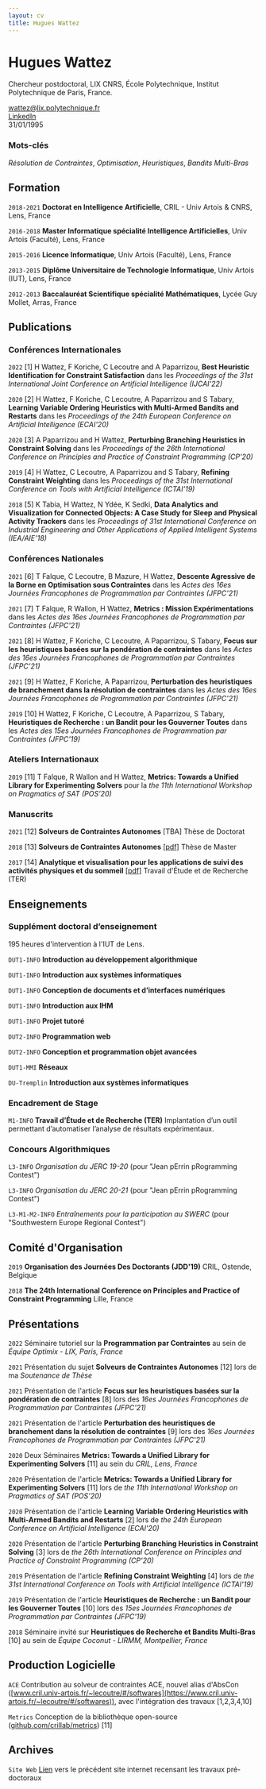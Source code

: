 ```yaml
---
layout: cv
title: Hugues Wattez
---
```

# Hugues Wattez
Chercheur postdoctoral, LIX CNRS, École Polytechnique, Institut Polytechnique de Paris, France.

<div id="webaddress">
  <div>
    <ion-icon name="mail-outline"></ion-icon>
    <a href="mailto:wattez@lix.polytechnique.fr">wattez@lix.polytechnique.fr</a>
  </div>
  <!--<div>
    <ion-icon name="link-outline"></ion-icon>
    <a target="_blank" href="http://www.cril.univ-artois.fr/~wattez">www.cril.univ-artois.fr/~wattez</a>
  </div>-->
  <div>
    <ion-icon name="logo-linkedin"></ion-icon>
    <a target="_blank" href="https://www.linkedin.com/in/hugues-wattez-348070145">LinkedIn</a>
  </div>
  <div>
    <ion-icon name="calendar-number-outline"></ion-icon>
    31/01/1995
  </div>
</div>


<!--## Biographie

Je suis en troisième année de doctorat (Informatique et Intelligence Artificielle) pour lequel j'étudie les __Solveurs de Contraintes Autonomes__ sous la supervision de *Frédéric Koriche*, *Christophe Lecoutre* et *Anastasia Paparrizou*.-->

### Mots-clés

*Résolution de Contraintes*, *Optimisation*, *Heuristiques*, *Bandits Multi-Bras*

## Formation

`2018-2021`
__Doctorat en Intelligence Artificielle__, CRIL - Univ Artois & CNRS, Lens, France

`2016-2018`
__Master Informatique spécialité Intelligence Artificielles__, Univ Artois (Faculté), Lens, France

`2015-2016`
__Licence Informatique__, Univ Artois (Faculté), Lens, France

`2013-2015`
__Diplôme Universitaire de Technologie Informatique__, Univ Artois (IUT), Lens, France

`2012-2013`
__Baccalauréat Scientifique spécialité Mathématiques__, Lycée Guy Mollet, Arras, France

## Publications

<!-- A list is also available [online](http://scholar.google.co.uk/citations?user=AEYuMjIAAAAJ)  -->

### Conférences Internationales

`2022`
[1] H Wattez, F Koriche, C Lecoutre and A Paparrizou, __Best Heuristic Identification for Constraint Satisfaction__ dans les *Proceedings of the 31st International Joint Conference on Artificial Intelligence (IJCAI'22)*

`2020`
[2] H Wattez, F Koriche, C Lecoutre, A Paparrizou and S Tabary, __Learning Variable Ordering Heuristics with Multi-Armed Bandits and Restarts__ dans les *Proceedings of the 24th European Conference on Artificial Intelligence (ECAI'20)*

`2020`
[3] A Paparrizou and H Wattez, __Perturbing Branching Heuristics in Constraint Solving__ dans les *Proceedings of the 26th International Conference on Principles and Practice of Constraint Programming (CP'20)*

`2019`
[4] H Wattez, C Lecoutre, A Paparrizou and S Tabary, __Refining Constraint Weighting__ dans les *Proceedings of the 31st International Conference on Tools with Artificial Intelligence (ICTAI'19)*

`2018`
[5] K Tabia, H Wattez, N Ydée, K Sedki, __Data Analytics and Visualization for Connected Objects: A Case Study for Sleep and Physical Activity Trackers__ dans les *Proceedings of 31st International Conference on Industrial Engineering and Other Applications of Applied Intelligent Systems (IEA/AIE’18)*

### Conférences Nationales

`2021`
[6] T Falque, C Lecoutre, B Mazure, H Wattez, __Descente Agressive de la Borne en Optimisation sous Contraintes__ dans les *Actes des 16es Journées Francophones de Programmation par Contraintes (JFPC'21)*

`2021`
[7] T Falque, R Wallon, H Wattez, __Metrics : Mission Expérimentations__ dans les *Actes des 16es Journées Francophones de Programmation par Contraintes (JFPC'21)*

`2021`
[8] H Wattez, F Koriche, C Lecoutre, A Paparrizou, S Tabary, __Focus sur les heuristiques basées sur la pondération de contraintes__ dans les *Actes des 16es Journées Francophones de Programmation par Contraintes (JFPC'21)*

`2021`
[9] H Wattez, F Koriche, A Paparrizou, __Perturbation des heuristiques de branchement dans la résolution de contraintes__ dans les *Actes des 16es Journées Francophones de Programmation par Contraintes (JFPC'21)*

`2019`
[10] H Wattez, F Koriche, C Lecoutre, A Paparrizou, S Tabary, __Heuristiques de Recherche : un Bandit pour les Gouverner Toutes__ dans les *Actes des 15es Journées Francophones de Programmation par Contraintes (JFPC'19)*

### Ateliers Internationaux

`2019`
[11] T Falque, R Wallon and H Wattez, __Metrics: Towards a Unified Library for Experimenting Solvers__ pour la *the 11th International Workshop on Pragmatics of SAT (POS’20)*

### Manuscrits

`2021`
[12] __Solveurs de Contraintes Autonomes__ [TBA] Thèse de Doctorat

`2018`
[13] __Solveurs de Contraintes Autonomes__ [[pdf]](old/resources/pdf/stage-m2.pdf) Thèse de Master

`2017`
[14] __Analytique et visualisation pour les applications de suivi des activités physiques et du sommeil__ [[pdf]](old/resources/pdf/ter-m1.pdf) Travail d'Étude et de Recherche (TER)

## Enseignements

### Supplément doctoral d’enseignement

195 heures d'intervention à l'IUT de Lens.

`DUT1-INFO`
__Introduction au développement algorithmique__

`DUT1-INFO`
__Introduction aux systèmes informatiques__

`DUT1-INFO`
__Conception de documents et d’interfaces numériques__

`DUT1-INFO`
__Introduction aux IHM__

`DUT1-INFO`
__Projet tutoré__

`DUT2-INFO`
__Programmation web__

`DUT2-INFO`
__Conception et programmation objet avancées__

`DUT1-MMI`
__Réseaux__

`DU-Tremplin`
__Introduction aux systèmes informatiques__

### Encadrement de Stage

`M1-INFO`
__Travail d’Étude et de Recherche (TER)__
Implantation d’un outil permettant d’automatiser l’analyse de résultats expérimentaux.

### Concours Algorithmiques

`L3-INFO`
_Organisation du JERC 19-20_ (pour "Jean pErrin pRogramming Contest")

`L3-INFO`
_Organisation du JERC 20-21_ (pour "Jean pErrin pRogramming Contest")

`L3-M1-M2-INFO`
_Entraînements pour la participation au SWERC_ (pour "Southwestern Europe Regional Contest")

## Comité d'Organisation

`2019`
__Organisation des Journées Des Doctorants (JDD'19)__ CRIL, Ostende, Belgique

`2018`
__The 24th International Conference on Principles and Practice of Constraint Programming__ Lille, France

## Présentations

`2022` Séminaire tutoriel sur la __Programmation par Contraintes__ au sein de *Équipe Optimix - LIX, Paris, France*

`2021` Présentation du sujet __Solveurs de Contraintes Autonomes__ [12] lors de ma *Soutenance de Thèse*

`2021` Présentation de l'article __Focus sur les heuristiques basées sur la pondération de contraintes__ [8] lors des *16es Journées Francophones de Programmation par Contraintes (JFPC'21)*

`2021` Présentation de l'article __Perturbation des heuristiques de branchement dans la résolution de contraintes__ [9] lors des *16es Journées Francophones de Programmation par Contraintes (JFPC'21)*

`2020` Deux Séminaires __Metrics: Towards a Unified Library for Experimenting Solvers__ [11] au sein du *CRIL, Lens, France*

`2020` Présentation de l'article __Metrics: Towards a Unified Library for Experimenting Solvers__ [11] lors de *the 11th International Workshop on Pragmatics of SAT (POS’20)*

`2020` Présentation de l'article __Learning Variable Ordering Heuristics with Multi-Armed Bandits and Restarts__ [2] lors de *the 24th European Conference on Artificial Intelligence (ECAI'20)*

`2020` Présentation de l'article __Perturbing Branching Heuristics in Constraint Solving__ [3] lors de *the 26th International Conference on Principles and Practice of Constraint Programming (CP'20)*

`2019` Présentation de l'article __Refining Constraint Weighting__ [4] lors de *the 31st International Conference on Tools with Artificial Intelligence (ICTAI'19)*

`2019` Présentation de l'article __Heuristiques de Recherche : un Bandit pour les Gouverner Toutes__ [10] lors des *15es Journées Francophones de Programmation par Contraintes (JFPC'19)*

`2018` Séminaire invité sur __Heuristiques de Recherche et Bandits Multi-Bras__ [10] au sein de *Équipe Coconut - LIRMM, Montpellier, France*

## Production Logicielle

`ACE` Contribution au solveur de contraintes ACE, nouvel alias d'AbsCon ([www.cril.univ-artois.fr/~lecoutre/#/softwares](https://www.cril.univ-artois.fr/~lecoutre/#/softwares)), avec l'intégration des travaux [1,2,3,4,10]

`Metrics` Conception de la bibliothèque open-source ([github.com/crillab/metrics](https://github.com/crillab/metrics)) [11]

## Archives

`Site Web` [Lien](old/home/) vers le précédent site internet recensant les travaux pré-doctoraux

<!-- Last updated: June 2021 -->


